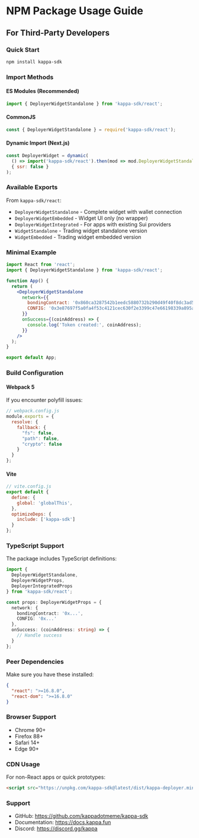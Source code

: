 # NPM Package Usage Guide

## For Third-Party Developers

### Quick Start

```bash
npm install kappa-sdk
```

### Import Methods

#### ES Modules (Recommended)
```javascript
import { DeployerWidgetStandalone } from 'kappa-sdk/react';
```

#### CommonJS
```javascript
const { DeployerWidgetStandalone } = require('kappa-sdk/react');
```

#### Dynamic Import (Next.js)
```javascript
const DeployerWidget = dynamic(
  () => import('kappa-sdk/react').then(mod => mod.DeployerWidgetStandalone),
  { ssr: false }
);
```

### Available Exports

From `kappa-sdk/react`:
- `DeployerWidgetStandalone` - Complete widget with wallet connection
- `DeployerWidgetEmbedded` - Widget UI only (no wrapper)
- `DeployerWidgetIntegrated` - For apps with existing Sui providers
- `WidgetStandalone` - Trading widget standalone version
- `WidgetEmbedded` - Trading widget embedded version

### Minimal Example

```jsx
import React from 'react';
import { DeployerWidgetStandalone } from 'kappa-sdk/react';

function App() {
  return (
    <DeployerWidgetStandalone
      network={{
        bondingContract: '0x860ca3287542b1eedc5880732b290d49f40f8dc3ad5365a4efb2692e533f3de9',
        CONFIG: '0x3e87697f5a0fa4f53c4121cec630f2e3399c47e66198339a895ad26e9ecb388a'
      }}
      onSuccess={(coinAddress) => {
        console.log('Token created:', coinAddress);
      }}
    />
  );
}

export default App;
```

### Build Configuration

#### Webpack 5
If you encounter polyfill issues:

```javascript
// webpack.config.js
module.exports = {
  resolve: {
    fallback: {
      "fs": false,
      "path": false,
      "crypto": false
    }
  }
};
```

#### Vite
```javascript
// vite.config.js
export default {
  define: {
    global: 'globalThis',
  },
  optimizeDeps: {
    include: ['kappa-sdk']
  }
};
```

### TypeScript Support

The package includes TypeScript definitions:

```typescript
import { 
  DeployerWidgetStandalone,
  DeployerWidgetProps,
  DeployerIntegratedProps 
} from 'kappa-sdk/react';

const props: DeployerWidgetProps = {
  network: {
    bondingContract: '0x...',
    CONFIG: '0x...'
  },
  onSuccess: (coinAddress: string) => {
    // Handle success
  }
};
```

### Peer Dependencies

Make sure you have these installed:
```json
{
  "react": ">=16.8.0",
  "react-dom": ">=16.8.0"
}
```

### Browser Support

- Chrome 90+
- Firefox 88+
- Safari 14+
- Edge 90+

### CDN Usage

For non-React apps or quick prototypes:

```html
<script src="https://unpkg.com/kappa-sdk@latest/dist/kappa-deployer.min.js"></script>
```

### Support

- GitHub: https://github.com/kappadotmeme/kappa-sdk
- Documentation: https://docs.kappa.fun
- Discord: https://discord.gg/kappa
